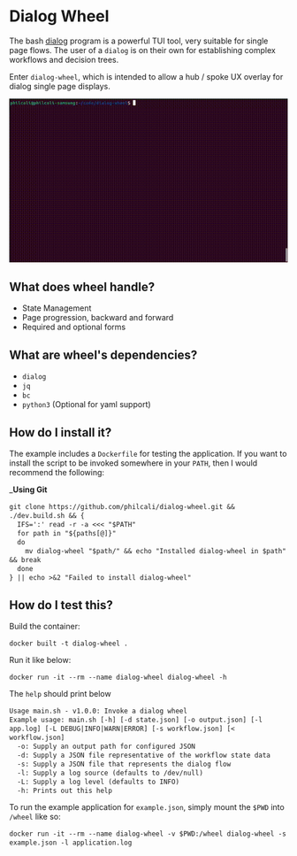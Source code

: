 # Dialog Wheel

The bash [dialog][1] program is a powerful TUI tool, very suitable for single
page flows. The user of a `dialog` is on their own for establishing complex
workflows and decision trees.

Enter `dialog-wheel`, which is intended to allow a hub / spoke UX overlay
for dialog single page displays.

![Example Gif](images/example.gif)

## What does wheel handle?

- State Management
- Page progression, backward and forward
- Required and optional forms

## What are wheel's dependencies?

- `dialog`
- `jq`
- `bc`
- `python3` (Optional for yaml support)

## How do I install it?

The example includes a `Dockerfile` for testing the application. If you want
to install the script to be invoked somewhere in your `PATH`, then I would
recommend the following:

___Using Git__
```
git clone https://github.com/philcali/dialog-wheel.git && ./dev.build.sh && {
  IFS=':' read -r -a <<< "$PATH"
  for path in "${paths[@]}"
  do
    mv dialog-wheel "$path/" && echo "Installed dialog-wheel in $path" && break
  done
} || echo >&2 "Failed to install dialog-wheel"
```

## How do I test this?


Build the container:

```
docker built -t dialog-wheel .
```

Run it like below:
```
docker run -it --rm --name dialog-wheel dialog-wheel -h
```

The `help` should print below
```
Usage main.sh - v1.0.0: Invoke a dialog wheel
Example usage: main.sh [-h] [-d state.json] [-o output.json] [-l app.log] [-L DEBUG|INFO|WARN|ERROR] [-s workflow.json] [< workflow.json]
  -o: Supply an output path for configured JSON
  -d: Supply a JSON file representative of the workflow state data
  -s: Supply a JSON file that represents the dialog flow
  -l: Supply a log source (defaults to /dev/null)
  -L: Supply a log level (defaults to INFO)
  -h: Prints out this help
```

To run the example application for `example.json`, simply mount the `$PWD` into `/wheel` like so:

```
docker run -it --rm --name dialog-wheel -v $PWD:/wheel dialog-wheel -s example.json -l application.log
```

[1]: https://linuxcommand.org/lc3_adv_dialog.php
